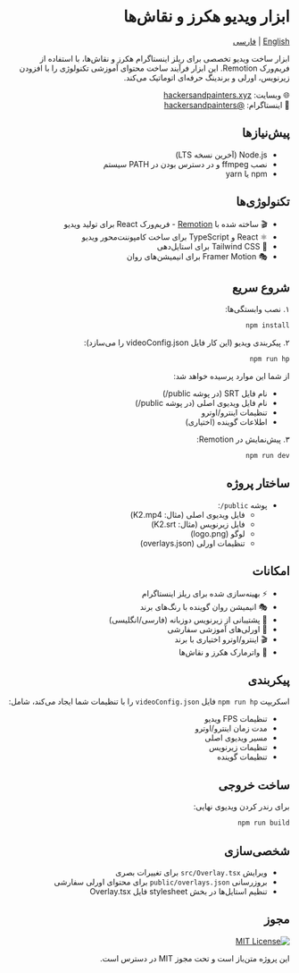 <div dir="rtl">

# ابزار ویدیو هکرز و نقاش‌ها

[English](README.md) | [فارسی](README-fa.md)

ابزار ساخت ویدیو تخصصی برای ریلز اینستاگرام هکرز و نقاش‌ها، با استفاده از فریم‌ورک Remotion. این ابزار فرآیند ساخت محتوای آموزشی تکنولوژی را با افزودن زیرنویس، اورلی و برندینگ حرفه‌ای اتوماتیک می‌کند.

🌐 وبسایت: [hackersandpainters.xyz](https://hackersandpainters.xyz)  
📸 اینستاگرام: [@hackersandpainters](https://instagram.com/hackersandpainters)

## پیش‌نیازها

- Node.js (آخرین نسخه LTS)
- نصب ffmpeg و در دسترس بودن در PATH سیستم
- npm یا yarn

## تکنولوژی‌ها

- 🎬 ساخته شده با [Remotion](https://www.remotion.dev/) - فریم‌ورک React برای تولید ویدیو
- ⚛️ React و TypeScript برای ساخت کامپوننت‌محور ویدیو
- 🎨 Tailwind CSS برای استایل‌دهی
- 🎭 Framer Motion برای انیمیشن‌های روان

## شروع سریع

۱. نصب وابستگی‌ها:
```bash
npm install
```

۲. پیکربندی ویدیو (این کار فایل videoConfig.json را می‌سازد):
```bash
npm run hp
```

از شما این موارد پرسیده خواهد شد:
- نام فایل SRT (در پوشه public/)
- نام فایل ویدیوی اصلی (در پوشه public/)
- تنظیمات اینترو/اوترو
- اطلاعات گوینده (اختیاری)

۳. پیش‌نمایش در Remotion:
```bash
npm run dev
```

## ساختار پروژه

- پوشه `public/`:
  - فایل ویدیوی اصلی (مثال: K2.mp4)
  - فایل زیرنویس (مثال: K2.srt)
  - لوگو (logo.png)
  - تنظیمات اورلی (overlays.json)

## امکانات

- ⚡ بهینه‌سازی شده برای ریلز اینستاگرام
- 🎭 انیمیشن روان گوینده با رنگ‌های برند
- 📝 پشتیبانی از زیرنویس دوزبانه (فارسی/انگلیسی)
- 🎨 اورلی‌های آموزشی سفارشی
- 🎬 اینترو/اوترو اختیاری با برند
- 🔄 واترمارک هکرز و نقاش‌ها

## پیکربندی

اسکریپت `npm run hp` فایل `videoConfig.json` را با تنظیمات شما ایجاد می‌کند، شامل:
- تنظیمات FPS ویدیو
- مدت زمان اینترو/اوترو
- مسیر ویدیوی اصلی
- تنظیمات زیرنویس
- تنظیمات گوینده

## ساخت خروجی

برای رندر کردن ویدیوی نهایی:

```bash
npm run build
```

## شخصی‌سازی

- ویرایش `src/Overlay.tsx` برای تغییرات بصری
- بروزرسانی `public/overlays.json` برای محتوای اورلی سفارشی
- تنظیم استایل‌ها در بخش stylesheet فایل Overlay.tsx

## مجوز

[![MIT License](https://img.shields.io/badge/License-MIT-blue.svg)](https://opensource.org/licenses/MIT)

این پروژه متن‌باز است و تحت مجوز MIT در دسترس است.

</div>

